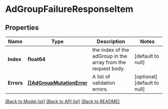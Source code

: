 # AdGroupFailureResponseItem

## Properties
Name | Type | Description | Notes
------------ | ------------- | ------------- | -------------
**Index** | **float64** | the index of the adGroup in the array from the request body. | [default to null]
**Errors** | [**[]AdGroupMutationError**](AdGroupMutationError.md) | A list of validation errors. | [optional] [default to null]

[[Back to Model list]](../README.md#documentation-for-models) [[Back to API list]](../README.md#documentation-for-api-endpoints) [[Back to README]](../README.md)

